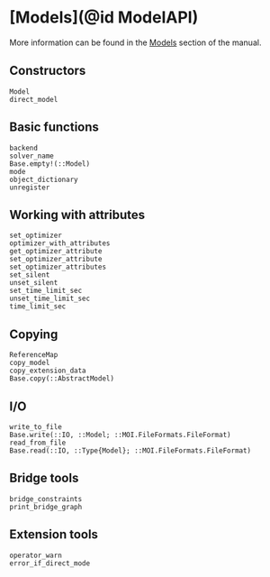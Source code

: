 # [Models](@id ModelAPI)

More information can be found in the [Models](@ref) section of
the manual.

## Constructors

```@docs
Model
direct_model
```

## Basic functions

```@docs
backend
solver_name
Base.empty!(::Model)
mode
object_dictionary
unregister
```

## Working with attributes

```@docs
set_optimizer
optimizer_with_attributes
get_optimizer_attribute
set_optimizer_attribute
set_optimizer_attributes
set_silent
unset_silent
set_time_limit_sec
unset_time_limit_sec
time_limit_sec
```

## Copying

```@docs
ReferenceMap
copy_model
copy_extension_data
Base.copy(::AbstractModel)
```
## I/O

```@docs
write_to_file
Base.write(::IO, ::Model; ::MOI.FileFormats.FileFormat)
read_from_file
Base.read(::IO, ::Type{Model}; ::MOI.FileFormats.FileFormat)
```

## Bridge tools

```@docs
bridge_constraints
print_bridge_graph
```

## Extension tools

```@docs
operator_warn
error_if_direct_mode
```
